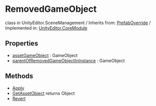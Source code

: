 # RemovedGameObject
class in UnityEditor.SceneManagement
 / Inherits from: <a href="https://docs.unity3d.com/6000.0/Documentation/ScriptReference/PrefabOverride.html">PrefabOverride</a> / Implemented in: <a href="https://docs.unity3d.com/6000.0/Documentation/ScriptReference/UnityEditor.CoreModule.html">UnityEditor.CoreModule</a>

## Properties
- <a href="https://docs.unity3d.com/6000.0/Documentation/ScriptReference/RemovedGameObject-assetGameObject.html">assetGameObject</a> : GameObject
- <a href="https://docs.unity3d.com/6000.0/Documentation/ScriptReference/RemovedGameObject-parentOfRemovedGameObjectInInstance.html">parentOfRemovedGameObjectInInstance</a> : GameObject

## Methods
- <a href="https://docs.unity3d.com/6000.0/Documentation/ScriptReference/RemovedGameObject.Apply.html">Apply</a>
- <a href="https://docs.unity3d.com/6000.0/Documentation/ScriptReference/RemovedGameObject.GetAssetObject.html">GetAssetObject</a> returns Object
- <a href="https://docs.unity3d.com/6000.0/Documentation/ScriptReference/RemovedGameObject.Revert.html">Revert</a>
